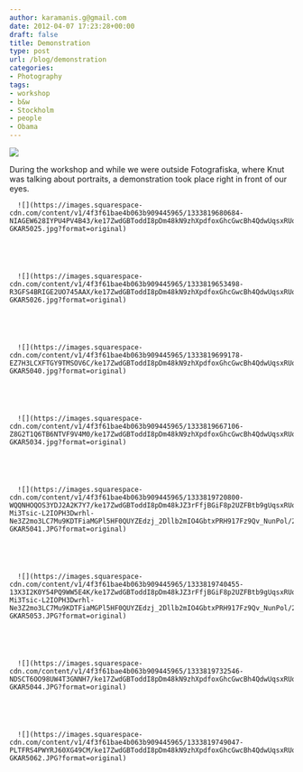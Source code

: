 ```yaml
---
author: karamanis.g@gmail.com
date: 2012-04-07 17:23:28+00:00
draft: false
title: Demonstration
type: post
url: /blog/demonstration
categories:
- Photography
tags:
- workshop
- b&w
- Stockholm
- people
- Obama
---
```


![](https://images.squarespace-cdn.com/content/v1/4f3f61bae4b063b909445965/1333819415474-SZPXB07O5B0Z1IEGM3EF/ke17ZwdGBToddI8pDm48kN9zhXpdfoxGhcGwcBh4QdwUqsxRUqqbr1mOJYKfIPR7LoDQ9mXPOjoJoqy81S2I8N_N4V1vUb5AoIIIbLZhVYxCRW4BPu10St3TBAUQYVKcHchNO6vjzmfzXUzeJotAXZDdJ6KfjzfqItDMPrdIOoM4l6fk8HLL_rmrQ02MHURb/20120317-GKAR5034.jpg?format=original)

  



During the workshop and while we were outside Fotografiska, where Knut was talking about portraits, a demonstration took place right in front of our eyes.


  
      ![](https://images.squarespace-cdn.com/content/v1/4f3f61bae4b063b909445965/1333819680684-NIAGEW628IYPU4PV4B43/ke17ZwdGBToddI8pDm48kN9zhXpdfoxGhcGwcBh4QdwUqsxRUqqbr1mOJYKfIPR7LoDQ9mXPOjoJoqy81S2I8N_N4V1vUb5AoIIIbLZhVYxCRW4BPu10St3TBAUQYVKcHchNO6vjzmfzXUzeJotAXZDdJ6KfjzfqItDMPrdIOoM4l6fk8HLL_rmrQ02MHURb/20120317-GKAR5025.jpg?format=original)

  


  
      ![](https://images.squarespace-cdn.com/content/v1/4f3f61bae4b063b909445965/1333819653498-R3GFS4BRIGE2UO745AAX/ke17ZwdGBToddI8pDm48kN9zhXpdfoxGhcGwcBh4QdwUqsxRUqqbr1mOJYKfIPR7LoDQ9mXPOjoJoqy81S2I8N_N4V1vUb5AoIIIbLZhVYxCRW4BPu10St3TBAUQYVKcHchNO6vjzmfzXUzeJotAXZDdJ6KfjzfqItDMPrdIOoM4l6fk8HLL_rmrQ02MHURb/20120317-GKAR5026.jpg?format=original)

  


  
      ![](https://images.squarespace-cdn.com/content/v1/4f3f61bae4b063b909445965/1333819699178-EZ7H3LCXFTGY9TMSOV6C/ke17ZwdGBToddI8pDm48kN9zhXpdfoxGhcGwcBh4QdwUqsxRUqqbr1mOJYKfIPR7LoDQ9mXPOjoJoqy81S2I8N_N4V1vUb5AoIIIbLZhVYxCRW4BPu10St3TBAUQYVKcHchNO6vjzmfzXUzeJotAXZDdJ6KfjzfqItDMPrdIOoM4l6fk8HLL_rmrQ02MHURb/20120317-GKAR5040.jpg?format=original)

  


  
      ![](https://images.squarespace-cdn.com/content/v1/4f3f61bae4b063b909445965/1333819667106-Z8G2T1Q6TB6NTVF9V4M0/ke17ZwdGBToddI8pDm48kN9zhXpdfoxGhcGwcBh4QdwUqsxRUqqbr1mOJYKfIPR7LoDQ9mXPOjoJoqy81S2I8N_N4V1vUb5AoIIIbLZhVYxCRW4BPu10St3TBAUQYVKcHchNO6vjzmfzXUzeJotAXZDdJ6KfjzfqItDMPrdIOoM4l6fk8HLL_rmrQ02MHURb/20120317-GKAR5034.jpg?format=original)

  


  
      ![](https://images.squarespace-cdn.com/content/v1/4f3f61bae4b063b909445965/1333819720800-WQQNHOQOS3YDJ2A2K7Y7/ke17ZwdGBToddI8pDm48kJZ3rFfjBGiF8p2UZFBtb9gUqsxRUqqbr1mOJYKfIPR7LoDQ9mXPOjoJoqy81S2I8PaoYXhp6HxIwZIk7-Mi3Tsic-L2IOPH3Dwrhl-Ne3Z2mo3LC7Mu9KDTFiaMGPl5HF0QUYZEdzj_2Dllb2mIO4GbtxPRH917Fz9Qv_NunPol/20120317-GKAR5041.JPG?format=original)

  


  
      ![](https://images.squarespace-cdn.com/content/v1/4f3f61bae4b063b909445965/1333819740455-13X3I2K0Y54PQ9WW5E4K/ke17ZwdGBToddI8pDm48kJZ3rFfjBGiF8p2UZFBtb9gUqsxRUqqbr1mOJYKfIPR7LoDQ9mXPOjoJoqy81S2I8PaoYXhp6HxIwZIk7-Mi3Tsic-L2IOPH3Dwrhl-Ne3Z2mo3LC7Mu9KDTFiaMGPl5HF0QUYZEdzj_2Dllb2mIO4GbtxPRH917Fz9Qv_NunPol/20120317-GKAR5053.JPG?format=original)

  


  
      ![](https://images.squarespace-cdn.com/content/v1/4f3f61bae4b063b909445965/1333819732546-NDSCT6OO98UW4T3GNNH7/ke17ZwdGBToddI8pDm48kN9zhXpdfoxGhcGwcBh4QdwUqsxRUqqbr1mOJYKfIPR7LoDQ9mXPOjoJoqy81S2I8N_N4V1vUb5AoIIIbLZhVYxCRW4BPu10St3TBAUQYVKcHchNO6vjzmfzXUzeJotAXZDdJ6KfjzfqItDMPrdIOoM4l6fk8HLL_rmrQ02MHURb/20120317-GKAR5044.JPG?format=original)

  


  
      ![](https://images.squarespace-cdn.com/content/v1/4f3f61bae4b063b909445965/1333819749047-PLTFRS4PWYRJ60XG49CM/ke17ZwdGBToddI8pDm48kN9zhXpdfoxGhcGwcBh4QdwUqsxRUqqbr1mOJYKfIPR7LoDQ9mXPOjoJoqy81S2I8N_N4V1vUb5AoIIIbLZhVYxCRW4BPu10St3TBAUQYVKcHchNO6vjzmfzXUzeJotAXZDdJ6KfjzfqItDMPrdIOoM4l6fk8HLL_rmrQ02MHURb/20120317-GKAR5062.JPG?format=original)


